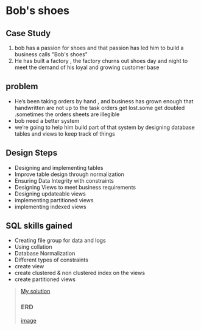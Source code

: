 # Bob's shoes
## Case Study
1. bob has a passion for shoes and that passion has led him to build a business calls "Bob's shoes"
2. He has built a factory , the factory churns out shoes day and night to meet the demand of his loyal and growing customer base
## problem
- He’s been taking orders by hand , and business has grown enough that handwritten are not up to the task orders get lost.some get doubled .sometimes the orders sheets are illegible
- bob need a better system 
- we’re going to help him build part of that system by designing database tables and views to keep track of things 
## Design Steps
- Designing and implementing tables
- Improve table design through normalization
- Ensuring Data Integrity with constraints
- Designing Views to meet business requirements
- Designing updateable views
- implementing partitioned views
- implementing indexed views
## SQL skills gained
- Creating file group for data and logs
- Using collation
- Database Normalization
- Different types of constraints
- create view
- create clustered & non clustered index on the views
- create partitioned views
> [My solution](https://github.com/EbrahimTarek/Bob-shoes/blob/main/Bob%20shoes.sql)
> ### ERD
> [image](![image](https://user-images.githubusercontent.com/93515671/184474915-e1cf1d6a-fc49-470b-b4ef-c6707855f3b8.png))

